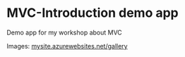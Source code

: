 # MVC-Introduction demo app

Demo app for my workshop about MVC

Images: [mysite.azurewebsites.net/gallery](https://mysite.azurewebsites.net/gallery)
